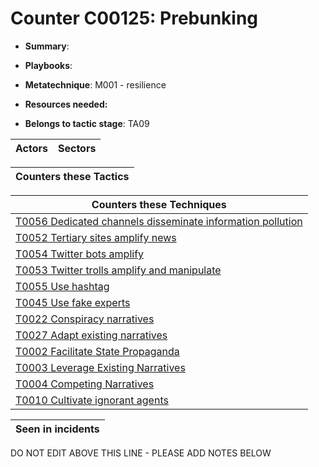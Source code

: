 # Counter C00125: Prebunking

* **Summary**: 

* **Playbooks**: 

* **Metatechnique**: M001 - resilience

* **Resources needed:** 

* **Belongs to tactic stage**: TA09


| Actors | Sectors |
| ------ | ------- |



| Counters these Tactics |
| ---------------------- |



| Counters these Techniques |
| ------------------------- |
| [T0056 Dedicated channels disseminate information pollution](../techniques/T0056.md) |
| [T0052 Tertiary sites amplify news](../techniques/T0052.md) |
| [T0054 Twitter bots amplify](../techniques/T0054.md) |
| [T0053 Twitter trolls amplify and manipulate](../techniques/T0053.md) |
| [T0055 Use hashtag](../techniques/T0055.md) |
| [T0045 Use fake experts](../techniques/T0045.md) |
| [T0022 Conspiracy narratives](../techniques/T0022.md) |
| [T0027 Adapt existing narratives](../techniques/T0027.md) |
| [T0002 Facilitate State Propaganda](../techniques/T0002.md) |
| [T0003 Leverage Existing Narratives](../techniques/T0003.md) |
| [T0004 Competing Narratives](../techniques/T0004.md) |
| [T0010 Cultivate ignorant agents](../techniques/T0010.md) |



| Seen in incidents |
| ----------------- |


DO NOT EDIT ABOVE THIS LINE - PLEASE ADD NOTES BELOW